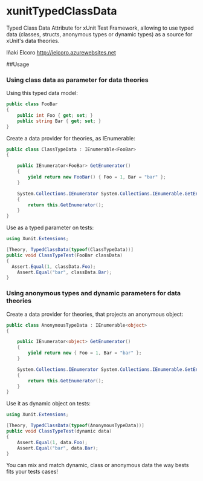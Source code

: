xunitTypedClassData
===================

Typed Class Data Attribute for xUnit Test Framework, allowing to use typed data (classes, structs, anonymous types or dynamic types) as a source for xUnit's data theories.

Iñaki Elcoro 
http://ielcoro.azurewebsites.net

##Usage

### Using class data as parameter for data theories

Using this typed data model:

```csharp
public class FooBar
{
    public int Foo { get; set; }
    public string Bar { get; set; }
}
```

Create a data provider for theories, as IEnumerable<FooBar>:

```csharp
public class ClassTypeData : IEnumerable<FooBar>
{

    public IEnumerator<FooBar> GetEnumerator()
    {
        yield return new FooBar() { Foo = 1, Bar = "bar" };
    }

    System.Collections.IEnumerator System.Collections.IEnumerable.GetEnumerator()
    {
        return this.GetEnumerator();
    }
}
```

Use as a typed parameter on tests:

```csharp
using Xunit.Extensions;

[Theory, TypedClassData(typeof(ClassTypeData))]
public void ClassTypeTest(FooBar classData)
{
  Assert.Equal(1, classData.Foo);
	Assert.Equal("bar", classData.Bar);
}
```

### Using anonymous types and dynamic parameters for data theories

Create a data provider for theories, that projects an anonymous object:

```csharp
public class AnonymousTypeData : IEnumerable<object>
{

    public IEnumerator<object> GetEnumerator()
    {
        yield return new { Foo = 1, Bar = "bar" };
    }

    System.Collections.IEnumerator System.Collections.IEnumerable.GetEnumerator()
    {
        return this.GetEnumerator();
    }
}
```

Use it as dynamic object on tests:

```csharp
using Xunit.Extensions;

[Theory, TypedClassData(typeof(AnonymousTypeData))]
public void ClassTypeTest(dynamic data)
{
	Assert.Equal(1, data.Foo);
	Assert.Equal("bar", data.Bar);
}
```

You can mix and match dynamic, class or anonymous data the way bests fits your tests cases!
